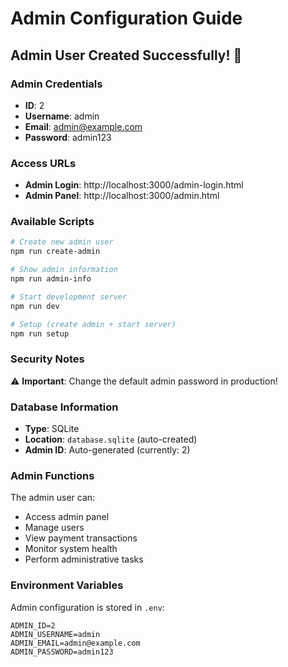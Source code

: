 # Admin Configuration Guide

## Admin User Created Successfully! 🎉

### Admin Credentials

- **ID**: 2
- **Username**: admin
- **Email**: admin@example.com
- **Password**: admin123

### Access URLs

- **Admin Login**: http://localhost:3000/admin-login.html
- **Admin Panel**: http://localhost:3000/admin.html

### Available Scripts

```bash
# Create new admin user
npm run create-admin

# Show admin information
npm run admin-info

# Start development server
npm run dev

# Setup (create admin + start server)
npm run setup
```

### Security Notes

⚠️ **Important**: Change the default admin password in production!

### Database Information

- **Type**: SQLite
- **Location**: `database.sqlite` (auto-created)
- **Admin ID**: Auto-generated (currently: 2)

### Admin Functions

The admin user can:

- Access admin panel
- Manage users
- View payment transactions
- Monitor system health
- Perform administrative tasks

### Environment Variables

Admin configuration is stored in `.env`:

```
ADMIN_ID=2
ADMIN_USERNAME=admin
ADMIN_EMAIL=admin@example.com
ADMIN_PASSWORD=admin123
```
